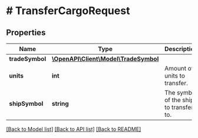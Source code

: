 # # TransferCargoRequest

## Properties

Name | Type | Description | Notes
------------ | ------------- | ------------- | -------------
**tradeSymbol** | [**\OpenAPI\Client\Model\TradeSymbol**](TradeSymbol.md) |  |
**units** | **int** | Amount of units to transfer. |
**shipSymbol** | **string** | The symbol of the ship to transfer to. |

[[Back to Model list]](../../README.md#models) [[Back to API list]](../../README.md#endpoints) [[Back to README]](../../README.md)
